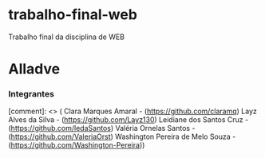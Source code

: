# trabalho-final-web
Trabalho final da disciplina de WEB

# Alladve

### Integrantes
[comment]: <> ( Clara Marques Amaral - (https://github.com/claramq)
Layz Alves da Silva - (https://github.com/Layz130)
Leidiane dos Santos Cruz - (https://github.com/ledaSantos)
Valéria Ornelas Santos - (https://github.com/ValeriaOrst)
Washington Pereira de Melo Souza - (https://github.com/Washington-Pereira))